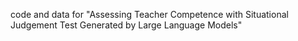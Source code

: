 code and data for "Assessing Teacher Competence with Situational Judgement Test Generated by Large Language Models"
